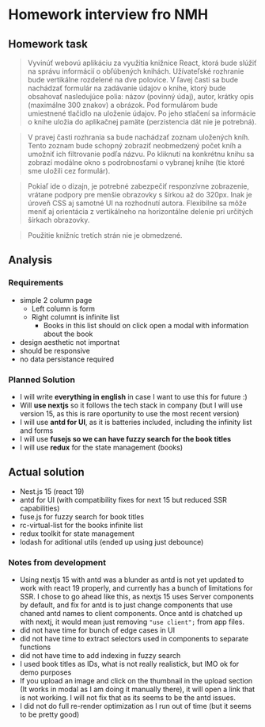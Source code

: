 # Homework interview fro NMH

## Homework task

> Vyvinúť webovú aplikáciu za využitia knižnice React, ktorá bude slúžiť na správu informácií o obľúbených knihách. Užívateľské rozhranie bude vertikálne rozdelené na dve polovice. V ľavej časti sa bude nachádzať formulár na zadávanie údajov o knihe, ktorý bude obsahovať nasledujúce polia: názov (povinný údaj), autor, krátky opis (maximálne 300 znakov) a obrázok. Pod formulárom bude umiestnené tlačidlo na uloženie údajov. Po jeho stlačení sa informácie o knihe uložia do aplikačnej pamäte (perzistencia dát nie je potrebná).

> V pravej časti rozhrania sa bude nachádzať zoznam uložených kníh. Tento zoznam bude schopný zobraziť neobmedzený počet kníh a umožniť ich filtrovanie podľa názvu. Po kliknutí na konkrétnu knihu sa zobrazí modálne okno s podrobnosťami o vybranej knihe (tie ktoré sme uložili cez formulár).

> Pokiaľ ide o dizajn, je potrebné zabezpečiť responzívne zobrazenie, vrátane podpory pre menšie obrazovky s šírkou až do 320px. Inak je úroveň CSS aj samotné UI na rozhodnutí autora. Flexibilne sa môže meniť aj orientácia z vertikálneho na horizontálne delenie pri určitých šírkach obrazovky.

> Použitie knižníc tretích strán nie je obmedzené.

## Analysis

### Requirements

- simple 2 column page
  - Left column is form
  - Right columnt is infinite list
    - Books in this list should on click open a modal with information about the book
- design aesthetic not importnat
- should be responsive
- no data persistance required

### Planned Solution

- I will write **everything in english** in case I want to use this for future :)
- Will **use nextjs** so it follows the tech stack in company (but I will use version 15, as this is rare oportunity to use the most recent version)
- I will use **antd for UI**, as it is batteries included, including the infinity list and forms
- I will use **fusejs so we can have fuzzy search for the book titles**
- I will use **redux** for the state management (books)

## Actual solution

- Nest.js 15 (react 19)
- antd for UI (with compatibility fixes for next 15 but reduced SSR capabilities)
- fuse.js for fuzzy search for book titles
- rc-virtual-list for the books infinite list
- redux toolkit for state management
- lodash for aditional utils (ended up using just debounce)

### Notes from development

- Using nextjs 15 with antd was a blunder as antd is not yet updated to work with react 19 properly, and currently has a bunch of limitations for SSR. I chose to go ahead like this, as nextjs 15 uses Server components by default, and fix for antd is to just change components that use chaned antd names to client components. Once antd is chatched up with nextj, it would mean just removing `"use client";` from app files.
- did not have time for bunch of edge cases in UI
- did not have time to extract selectors used in components to separate functions
- did not have time to add indexing in fuzzy search
- I used book titles as IDs, what is not really realistick, but IMO ok for demo purposes
- If you upload an image and click on the thumbnail in the upload section (It works in modal as I am doing it manually there), it will open a link that is not working. I will not fix that as its seems to be the antd issues.
- I did not do full re-render optimization as I run out of time (but it seems to be pretty good)
